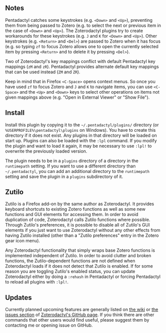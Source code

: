 Notes
-----
Pentadactyl catches some keystrokes (e.g. `<Down>` and `<Up>`), preventing them from being passed to Zotero (e.g. to select the next or previous item in the case of `<Down>` and `<Up>`).  The Zoterodactyl plugins try to create workarounds for these keystrokes (e.g. `J` and `K` for `<Down>` and `<Up>`).  Other keystrokes (e.g. `<Return>` and `<Del>`) are passed to Zotero when it has focus (e.g. so typing `zf` to focus Zotero allows one to open the currently selected item by pressing `<Return>` and to delete it by pressing `<Del>`).

Two of Zoterodactyl's key mappings conflict with default Pentadactyl key mappings (`zM` and `zR`).  Pentadactyl provides alternate default key mappings that can be used instead (`ZM` and `ZR`).

Keep in mind that in Firefox `<C-Space>` opens context menus.  So once you have used `zf` to focus Zotero and `J` and `K` to navigate items, you can use `<C-Space>` and the `<Up>` and `<Down>` keys to select other operations on items not given mappings above (e.g. "Open in External Viewer" or "Show File").

Install
-------
Install this plugin by copying it to the `~/.pentadactyl/plugins/` directory (or `%USERPROFILE%\pentadactyl\plugins` on Windows).  You have to create this directory if it does not exist. Any plugins in that directory will be loaded on start up. Plugins can also be loaded with the `:lpl` command.  If you modify the plugin and want to load it again, it may be necessary to use `:lpl!` to overwrite the previously loaded version.

The plugin needs to be in a `plugins` directory of a directory in the `runtimepath` setting. If you want to use a different directory than `~/.pentadactyl`, you can add an additional directory to the `runtimepath` setting and save the plugin in a `plugins` subdirectory of it.

Zutilo
------
Zutilo is a Firefox add-on by the same author as Zoterodactyl. It provides keyboard shortcuts to existing Zotero functions as well as some new functions and GUI elements for accessing them. In order to avoid duplication of code, Zoterodactyl calls Zutilo functions where possible. Through Zutilo's preferences, it is possible to disable all of Zutilo's GUI elements if you just want to use Zoterodactyl without any other effects from having Zutilo installed (other than a "Zutilo preferences" entry in the Zotero gear icon menu).

Any Zoterodactyl functionality that simply wraps base Zotero functions is implemented independent of Zutilo. In order to avoid clutter and broken functions, the Zutilo-dependent functions are not defined when Zoterodactyl loads if it does not detect that Zutilo is enabled. If for some reason you are toggling Zutilo's enabled status, you can update Zoterodactyl either by doing a `:rehash` in Pentadactyl or forcing Pentadactyl to reload all plugins with `:lpl!`.

Updates
-------
Currently planned upcoming features are generally listed on [the wiki](https://github.com/willsALMANJ/Zoterodactyl/wiki) or [the issues section](https://github.com/willsALMANJ/Zoterodactyl/issues) of [Zoterodactyl's GitHub page](https://github.com/willsALMANJ/Zoterodactyl). If you think there are other commands that other users would find useful, please suggest them by contacting me or opening issue on GitHub.
